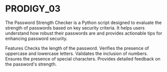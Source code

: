 # PRODIGY_03
The Password Strength Checker is a Python script designed to evaluate the strength of passwords based on key security criteria. It helps users understand how robust their passwords are and provides actionable tips for enhancing password security.

Features
Checks the length of the password.
Verifies the presence of uppercase and lowercase letters.
Validates the inclusion of numbers.
Ensures the presence of special characters.
Provides detailed feedback on the password's strength.

